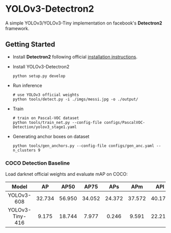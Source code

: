 # YOLOv3-Detectron2

A simple YOLOv3/YOLOv3-Tiny implementation on facebook's **Detectron2** framework. 

## Getting Started
- Install **Detectron2** following official [installation instructions](https://detectron2.readthedocs.io/en/latest/tutorials/install.html).
- Install YOLOv3-Detectron2
  ```
  python setup.py develop
  ```
  
- Run inference
  ```
  # use YOLOv3 official weights 
  python tools/detect.py -i ./imgs/messi.jpg -o ./output/
  ```
  
- Train
  ```
  # train on Pascal-VOC dataset
  python tools/train_net.py --config-file configs/PascalVOC-Detection/yolov3_stage1.yaml 
  ```
  
- Generating anchor boxes on dataset
  ```
  python tools/gen_anchors.py --config-file configs/gen_anc.yaml --n_clusters 9
  ```

### COCO Detection Baseline
Load darknet official weights and evaluate mAP on COCO:

|      Model      |   AP   |  AP50  |  AP75  |  APs   |  APm   |  APl   |
|:---------------:|:------:|:------:|:------:|:------:|:------:|:------:|
|   YOLOv3-608    | 32.734 | 56.950 | 34.052 | 24.372 | 37.572 | 40.170 |
| YOLOv3-Tiny-416 | 9.175  | 18.744 | 7.977  | 0.246  | 9.591  | 22.219 |

